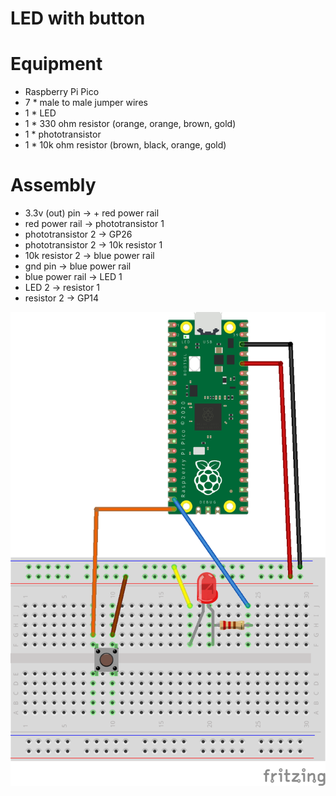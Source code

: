 # LED with button

# Equipment

* Raspberry Pi Pico
* 7 * male to male jumper wires
* 1 * LED
* 1 * 330 ohm resistor (orange, orange, brown, gold)
* 1 * phototransistor
* 1 * 10k ohm resistor (brown, black, orange, gold)

# Assembly

* 3.3v (out) pin -> + red power rail
* red power rail -> phototransistor 1
* phototransistor 2 -> GP26
* phototransistor 2 -> 10k resistor 1
* 10k resistor 2 -> blue power rail
* gnd pin -> blue power rail
* blue power rail -> LED 1
* LED 2 -> resistor 1
* resistor 2 -> GP14

![Diagram](https://github.com/gordcurrie/tinygo_pico/blob/main/3_led_with_button/pico_LED_button.png)

